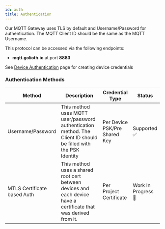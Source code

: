 ```yaml
---
id: auth
title: Authentication
---
```


Our MQTT Gateway uses TLS by default and Username/Password for authentication. The MQTT Client ID should be the same as the MQTT Username.

This protocol can be accessed via the following endpoints:

- **mqtt.golioth.io** at port **8883**

See [Device Authentication](/reference/protocols/device-auth) page for creating device credentials

### Authentication Methods

| Method                      | Description                                                                                                      | Credential Type               | Status              |
| --------------------------- | ---------------------------------------------------------------------------------------------------------------- | ----------------------------- | ------------------- |
| Username/Password           | This method uses MQTT user/password authentication method. The Client ID should be filled with the PSK Identity  | Per Device PSK/Pre Shared Key | Supported ✅        |
| MTLS Certificate based Auth | This method uses a shared root cert between devices and each device have a certificate that was derived from it. | Per Project Certificate       | Work In Progress 🚧 |
